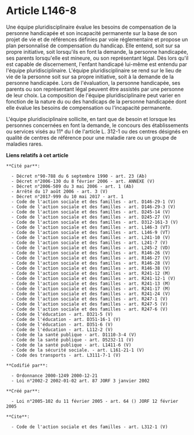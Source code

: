 # Article L146-8

Une équipe pluridisciplinaire évalue les besoins de compensation de la personne handicapée et son incapacité permanente sur
la base de son projet de vie et de références définies par voie réglementaire et propose un plan personnalisé de compensation
du handicap. Elle entend, soit sur sa propre initiative, soit lorsqu'ils en font la demande, la personne handicapée, ses
parents lorsqu'elle est mineure, ou son représentant légal. Dès lors qu'il est capable de discernement, l'enfant handicapé
lui-même est entendu par l'équipe pluridisciplinaire. L'équipe pluridisciplinaire se rend sur le lieu de vie de la personne
soit sur sa propre initiative, soit à la demande de la personne handicapée. Lors de l'évaluation, la personne handicapée, ses
parents ou son représentant légal peuvent être assistés par une personne de leur choix. La composition de l'équipe
pluridisciplinaire peut varier en fonction de la nature du ou des handicaps de la personne handicapée dont elle évalue les
besoins de compensation ou l'incapacité permanente. 

L'équipe pluridisciplinaire sollicite, en tant que de besoin et lorsque les personnes concernées en font la demande, le
concours des établissements ou services visés au 11° du I de l'article L. 312-1 ou des centres désignés en qualité de centres
de référence pour une maladie rare ou un groupe de maladies rares.

**Liens relatifs à cet article**

	**Cité par**:

	  - Décret n°90-788 du 6 septembre 1990 - art. 23 (Ab)
	  - Décret n°2006-130 du 8 février 2006 - art. ANNEXE (V)
	  - Décret n°2006-509 du 3 mai 2006 - art. 1 (Ab)
	  - Arrêté du 17 août 2006 - art. 3 (V)
	  - Décret n°2017-999 du 10 mai 2017 - art. 1
	  - Code de l'action sociale et des familles - art. D146-29-1 (V)
	  - Code de l'action sociale et des familles - art. D146-29-3 (V)
	  - Code de l'action sociale et des familles - art. D245-14 (V)
	  - Code de l'action sociale et des familles - art. D245-27 (V)
	  - Code de l'action sociale et des familles - art. D312-161-3 (V)
	  - Code de l'action sociale et des familles - art. L146-3 (VT)
	  - Code de l'action sociale et des familles - art. L146-9 (VT)
	  - Code de l'action sociale et des familles - art. L241-10 (V)
	  - Code de l'action sociale et des familles - art. L241-7 (V)
	  - Code de l'action sociale et des familles - art. L245-2 (VD)
	  - Code de l'action sociale et des familles - art. R146-26 (V)
	  - Code de l'action sociale et des familles - art. R146-27 (V)
	  - Code de l'action sociale et des familles - art. R146-28 (V)
	  - Code de l'action sociale et des familles - art. R146-38 (V)
	  - Code de l'action sociale et des familles - art. R241-12 (M)
	  - Code de l'action sociale et des familles - art. R241-12-1 (V)
	  - Code de l'action sociale et des familles - art. R241-13 (M)
	  - Code de l'action sociale et des familles - art. R241-17 (M)
	  - Code de l'action sociale et des familles - art. R241-24 (V)
	  - Code de l'action sociale et des familles - art. R247-1 (V)
	  - Code de l'action sociale et des familles - art. R247-5 (V)
	  - Code de l'action sociale et des familles - art. R247-6 (V)
	  - Code de l'éducation - art. D321-5 (V)
	  - Code de l'éducation - art. D351-16-1 (V)
	  - Code de l'éducation - art. D351-6 (V)
	  - Code de l'éducation - art. L112-2 (V)
	  - Code de la santé publique - art. D1110-3-4 (V)
	  - Code de la santé publique - art. D5232-11 (V)
	  - Code de la santé publique - art. L1411-6 (V)
	  - Code de la sécurité sociale. - art. L161-21-1 (V)
	  - Code des transports - art. L3111-7-1 (V)

	**Codifié par**:

	  - Ordonnance 2000-1249 2000-12-21
	  - Loi n°2002-2 2002-01-02 art. 87 JORF 3 janvier 2002

	**Créé par**:

	  - Loi n°2005-102 du 11 février 2005 - art. 64 () JORF 12 février 2005

	**Cite**:

	  - Code de l'action sociale et des familles - art. L312-1 (V)
